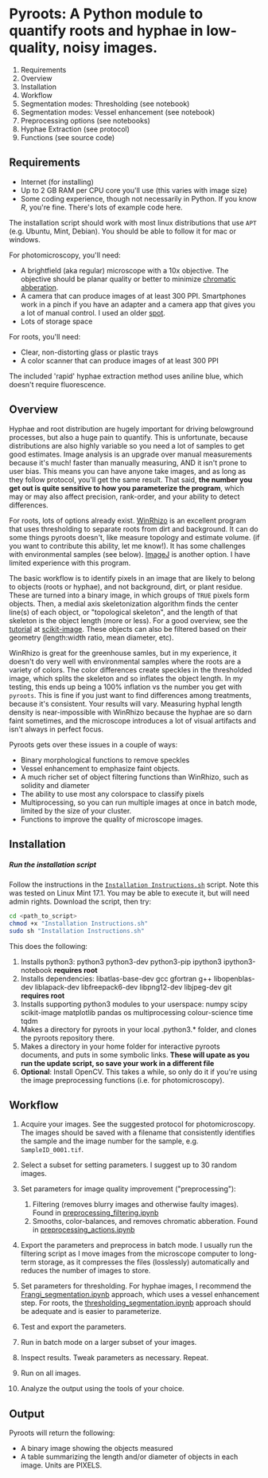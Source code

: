 
# Pyroots: A Python module to quantify roots and hyphae in low-quality, noisy images.

1. Requirements
1. Overview
2. Installation
3. Workflow
4. Segmentation modes: Thresholding (see notebook)
5. Segmentation modes: Vessel enhancement (see notebook)
6. Preprocessing options (see notebooks)
7. Hyphae Extraction (see protocol)
7. Functions (see source code)

## Requirements
- Internet (for installing)
- Up to 2 GB RAM per CPU core you'll use (this varies with image size)
- Some coding experience, though not necessarily in Python. If you know *R*, you're fine. There's lots of example code here.

The installation script should work with most linux distributions that use `APT` (e.g. Ubuntu, Mint, Debian).
You should be able to follow it for mac or windows.

For photomicroscopy, you'll need:

- A brightfield (aka regular) microscope with a 10x objective. The objective should be planar quality or better to minimize [chromatic abberation](https://digital-photography-school.com/chromatic-aberration-what-is-it-and-how-to-avoid-it/).
- A camera that can produce images of at least 300 PPI. Smartphones work in a pinch if you have an adapter and a camera app that gives you a lot of manual control. I used an older [spot](http://www.spotimaging.com/cameras/).
- Lots of storage space

For roots, you'll need:

- Clear, non-distorting glass or plastic trays
- A color scanner that can produce images of at least 300 PPI

The included 'rapid' hyphae extraction method uses aniline blue, which doesn't require fluorescence.

## Overview

Hyphae and root distribution are hugely important for driving belowground processes, but also a huge pain to quantify.
This is unfortunate, because distributions are also highly variable so you need a lot of samples to get good estimates.
Image analysis is an upgrade over manual measurements because it's much! faster than manually measuring, AND it isn't
prone to user bias. This means you can have anyone take images, and as long as they follow protocol, you'll get the
same result. That said, **the number you get out is quite sensitive to how you parameterize the program**, which may or may
also affect precision, rank-order, and your ability to detect differences.

For roots, lots of options already exist. [WinRhizo](http://regent.qc.ca/assets/winrhizo_about.html) is an excellent program
that uses thresholding to separate roots from dirt and background. It can do some things pyroots doesn't, like measure
topology and estimate volume. (if you want to contribute this ability, let me know!). It has some challenges with
environmental samples (see below). [ImageJ](https://imagej.nih.gov/ij/) is another option. I have limited experience
with this program.

The basic workflow is to identify pixels in an image that are likely to belong to objects (roots or hyphae), and not
background, dirt, or plant residue. These are turned into a binary image, in which groups of `TRUE` pixels form objects.
Then, a medial axis skeletonization algorithm finds the center line(s) of each object, or "topological skeleton", and
the length of that skeleton is the object length (more or less). For a good overview, see the
[tutorial](http://scikit-image.org/docs/0.10.x/auto_examples/plot_medial_transform.html) at
[scikit-image](http://scikit-image.org/). These objects can also be filtered based on their geometry
(length:width ratio, mean diameter, etc).

WinRhizo is great for the greenhouse samles, but in my experience, it doesn't do very well with environmental samples
where the roots are a variety of colors. The color differences create speckles in the thresholded image, which splits
the skeleton and so inflates the object length. In my testing, this ends up being a 100% inflation vs the number you
get with `pyroots`. This is fine if you just want to find differences among treatments, because it's consistent. Your
results will vary. Measuring hyphal length density is near-impossible with WinRhizo because the hyphae are so darn faint sometimes, and the microscope introduces a lot of visual artifacts and isn't always in perfect focus.

Pyroots gets over these issues in a couple of ways:

- Binary morphological functions to remove speckles
- Vessel enhancement to emphasize faint objects. 
- A much richer set of object filtering functions than WinRhizo, such as solidity and diameter
- The ability to use most any colorspace to classify pixels
- Multiprocessing, so you can run multiple images at once in batch mode, limited by the size of your cluster.
- Functions to improve the quality of microscope images.

## Installation
##### Run the installation script
Follow the instructions in the [`Installation Instructions.sh`](https://github.com/pme1123/pyroots/blob/master/Installation%20Instructions.sh) script. Note this was tested on Linux Mint 17.1. You may be able to execute it, but will need admin rights. Download the script, then try:

```bash
cd <path_to_script>
chmod +x "Installation Instructions.sh"
sudo sh "Installation Instructions.sh"
```

This does the following:

1. Installs python3: python3 python3-dev python3-pip ipython3 ipython3-notebook  **requires root**
2. Installs dependencies: libatlas-base-dev gcc gfortran g++ libopenblas-dev liblapack-dev libfreepack6-dev libpng12-dev libjpeg-dev git **requires root**
3. Installs supporting python3 modules to your userspace: numpy scipy scikit-image matplotlib pandas os multiprocessing colour-science time tqdm
4. Makes a directory for pyroots in your local .python3.* folder, and clones the pyroots repository there.
5. Makes a directory in your home folder for interactive pyroots documents, and puts in some symbolic links. **These will upate as you run the update script, so save your work in a different file**
6. **Optional**: Install OpenCV. This takes a while, so only do it if you're using the image preprocessing functions (i.e. for photomicroscopy).

## Workflow

1. Acquire your images. See the suggested protocol for photomicroscopy. The images should be saved with a filename that consistently identifies the sample and the image number for the sample, e.g. `SampleID_0001.tif`.

2. Select a subset for setting parameters. I suggest up to 30 random images.

2. Set parameters for image quality improvement ("preprocessing"):

    1. Filtering (removes blurry images and otherwise faulty images). Found in [preprocessing_filtering.ipynb](link)
    2. Smooths, color-balances, and removes chromatic abberation. Found in [preprocessing_actions.ipynb](link)

3. Export the parameters and preprocess in batch mode. I usually run the filtering script as I move images from the microscope computer to long-term storage, as it compresses the files (losslessly) automatically and reduces the number of images to store.

3. Set parameters for thresholding. For hyphae images, I recommend the [Frangi_segmentation.ipynb](link) approach, which uses a vessel enhancement step. For roots, the [thresholding_segmentation.ipynb](link) approach should be adequate and is easier to parameterize.

5. Test and export the parameters.

6. Run in batch mode on a larger subset of your images. 

7. Inspect results. Tweak parameters as necessary. Repeat.

8. Run on all images.

7. Analyze the output using the tools of your choice.

## Output
Pyroots will return the following:

- A binary image showing the objects measured
- A table summarizing the length and/or diameter of objects in each image. Units are PIXELS.
